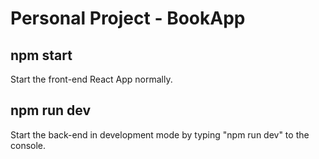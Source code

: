 # Personal Project - BookApp
## npm start
Start the front-end React App normally. 
## npm run dev
Start the back-end in development mode by typing "npm run dev" to the console. 
